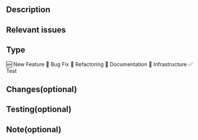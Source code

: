 <!--
# Thank you for contributing to LangChain-google!
-->

<!--
## Checklist for PR Creation

- [ ] PR Title: "<type>[optional scope]: <description>"

  - Where type is one of: feat, fix, docs, style, refactor, perf, test, build, ci, chore, revert, release
  - Scope is used to specifiy the package targeted. Options are: genai, vertex, community, infra (repo-level)

- [ ] PR Description and Relevant issues:

  - Description of the change
  - Relevant issues (if applicable)
  - Any dependencies required for this change

- [ ] Add Tests and Docs:

  - If adding a new integration:
    1. Include a test for the integration (preferably unit tests that do not rely on network access)
    2. Add an example notebook showing its use (place in the `docs/docs/integrations` directory)

- [ ] Lint and Test:
  - Run `make format`, `make lint`, and `make test` from the root of the package(s) you've modified
  - See contribution guidelines for more: https://github.com/langchain-ai/langchain-google/blob/main/README.md#contribute-code
-->

<!--
## Additional guidelines

- [ ] PR title and description are appropriate
- [ ] Necessary tests and documentation have been added
- [ ] Lint and tests pass successfully
- [ ] The following additional guidelines are adhered to:
  - Optional dependencies are imported within functions
  - No unnecessary dependencies added to pyproject.toml files (except those required for unit tests)
  - PR doesn't touch more than one package
  - Changes are backwards compatible
-->

## Description

<!-- e.g. "Implement user authentication feature" -->

## Relevant issues

<!-- e.g. "Fixes #000" -->

## Type

<!-- Select the type of Pull Request -->
<!-- Keep only the necessary ones -->

🆕 New Feature
🐛 Bug Fix
🧹 Refactoring
📖 Documentation
🚄 Infrastructure
✅ Test

## Changes(optional)

<!-- List of changes -->

## Testing(optional)

<!-- Test procedure -->
<!-- Test result -->

## Note(optional)

<!-- Information about the errors fixed by PR -->
<!-- Remaining issue or something -->
<!-- Other information about PR -->
